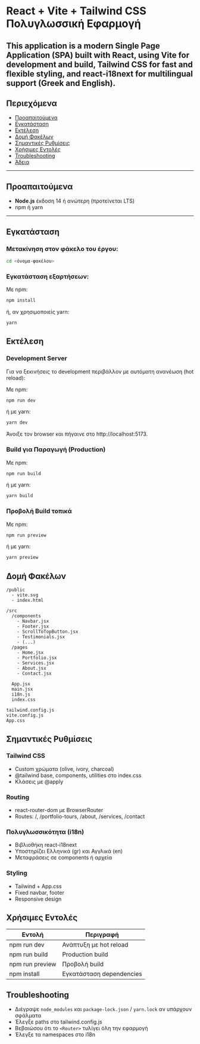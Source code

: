 # React + Vite + Tailwind CSS Πολυγλωσσική Εφαρμογή

This application is a modern Single Page Application (SPA) built with React, using Vite for development and build, Tailwind CSS for fast and flexible styling, and react-i18next for multilingual support (Greek and English).
---

## Περιεχόμενα

- [Προαπαιτούμενα](#προαπαιτούμενα)  
- [Εγκατάσταση](#εγκατάσταση)  
- [Εκτέλεση](#εκτέλεση)  
- [Δομή Φακέλων](#δομή-φακέλων)  
- [Σημαντικές Ρυθμίσεις](#σημαντικές-ρυθμίσεις)  
- [Χρήσιμες Εντολές](#χρήσιμες-εντολές)  
- [Troubleshooting](#troubleshooting)  
- [Άδεια](#άδεια)

---

## Προαπαιτούμενα

- **Node.js** έκδοση 14 ή ανώτερη (προτείνεται LTS)  
- npm ή yarn

---

## Εγκατάσταση

### Μετακίνηση στον φάκελο του έργου:

```bash
cd <όνομα-φακέλου>
```

### Εγκατάσταση εξαρτήσεων:

Με npm:

```bash
npm install
```

ή, αν χρησιμοποιείς yarn:

```bash
yarn
```

## Εκτέλεση

### Development Server

Για να ξεκινήσεις το development περιβάλλον με αυτόματη ανανέωση (hot reload):

Με npm:

```bash
npm run dev
```

ή με yarn:

```bash
yarn dev
```

Άνοιξε τον browser και πήγαινε στο http://localhost:5173.

### Build για Παραγωγή (Production)

Με npm:

```bash
npm run build
```

ή με yarn:

```bash
yarn build
```

### Προβολή Build τοπικά

Με npm:

```bash
npm run preview
```

ή με yarn:

```bash
yarn preview
```

## Δομή Φακέλων

```
/public
  - vite.svg
  - index.html

/src
  /components
    - Navbar.jsx
    - Footer.jsx
    - ScrollToTopButton.jsx
    - Testimonials.jsx
    - (...)
  /pages
    - Home.jsx
    - Portfolio.jsx
    - Services.jsx
    - About.jsx
    - Contact.jsx

  App.jsx
  main.jsx
  i18n.js
  index.css

tailwind.config.js
vite.config.js
App.css
```

## Σημαντικές Ρυθμίσεις

### Tailwind CSS

- Custom χρώματα (olive, ivory, charcoal)
- @tailwind base, components, utilities στο index.css
- Κλάσεις με @apply

### Routing

- react-router-dom με BrowserRouter
- Routes: /, /portfolio-tours, /about, /services, /contact

### Πολυγλωσσικότητα (i18n)

- Βιβλιοθήκη react-i18next
- Υποστηρίζει Ελληνικά (gr) και Αγγλικά (en)
- Μεταφράσεις σε components ή αρχεία

### Styling

- Tailwind + App.css
- Fixed navbar, footer
- Responsive design

## Χρήσιμες Εντολές

| Εντολή            | Περιγραφή |
|-------------------|-----------|
| npm run dev       | Ανάπτυξη με hot reload |
| npm run build     | Production build |
| npm run preview   | Προβολή build |
| npm install       | Εγκατάσταση dependencies |

## Troubleshooting

- Διέγραψε `node_modules` και `package-lock.json` / `yarn.lock` αν υπάρχουν σφάλματα
- Έλεγξε paths στο tailwind.config.js
- Βεβαιώσου ότι το `<Router>` τυλίγει όλη την εφαρμογή
- Έλεγξε τα namespaces στο i18n
